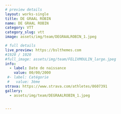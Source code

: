 ```yaml
---
# preview details
layout: works-single
title: DE GRAAL ROBIN
name: DE GRAAL ROBIN
category: VTT
category_slug: vtt
image: assets/img/team/DEGRAALROBIN_1.jpeg

# full details
live_preview: https://bslthemes.com
#1920 / 1020
#full_image: assets/img/team/FELIXMOULIN_large.jpeg
info:
  - label: Date de naissance
    value: 00/00/2000
 #- label: Catégorie 
 #   value: 3ème
strava: https://www.strava.com/athletes/8607391
gallery:
  - assets/img/team/DEGRAALROBIN_1.jpeg


---
```

